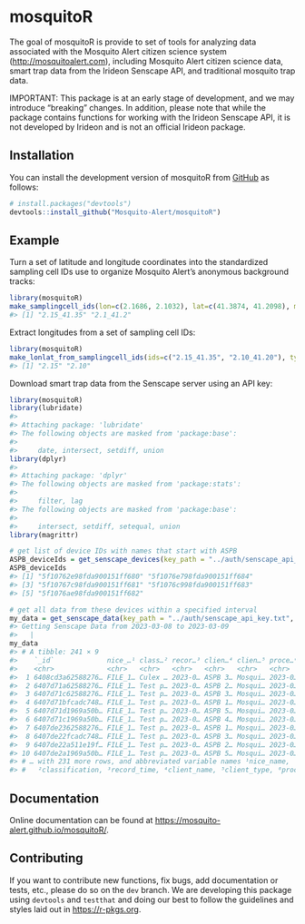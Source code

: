 
<!-- README.md is generated from README.Rmd. Please edit that file -->

# mosquitoR

<!-- badges: start -->
<!-- badges: end -->

The goal of mosquitoR is provide to set of tools for analyzing data
associated with the Mosquito Alert citizen science system
(<http://mosquitoalert.com>), including Mosquito Alert citizen science
data, smart trap data from the Irideon Senscape API, and traditional
mosquito trap data.

IMPORTANT: This package is at an early stage of development, and we may
introduce “breaking” changes. In addition, please note that while the
package contains functions for working with the Irideon Senscape API, it
is not developed by Irideon and is not an official Irideon package.

## Installation

You can install the development version of mosquitoR from
[GitHub](https://github.com/) as follows:

``` r
# install.packages("devtools")
devtools::install_github("Mosquito-Alert/mosquitoR")
```

## Example

Turn a set of latitude and longitude coordinates into the standardized
sampling cell IDs use to organize Mosquito Alert’s anonymous background
tracks:

``` r
library(mosquitoR)
make_samplingcell_ids(lon=c(2.1686, 2.1032), lat=c(41.3874, 41.2098), mask=0.05)
#> [1] "2.15_41.35" "2.1_41.2"
```

Extract longitudes from a set of sampling cell IDs:

``` r
library(mosquitoR)
make_lonlat_from_samplingcell_ids(ids=c("2.15_41.35", "2.10_41.20"), type="lon")
#> [1] "2.15" "2.10"
```

Download smart trap data from the Senscape server using an API key:

``` r
library(mosquitoR)
library(lubridate)
#> 
#> Attaching package: 'lubridate'
#> The following objects are masked from 'package:base':
#> 
#>     date, intersect, setdiff, union
library(dplyr)
#> 
#> Attaching package: 'dplyr'
#> The following objects are masked from 'package:stats':
#> 
#>     filter, lag
#> The following objects are masked from 'package:base':
#> 
#>     intersect, setdiff, setequal, union
library(magrittr)

# get list of device IDs with names that start with ASPB
ASPB_deviceIds = get_senscape_devices(key_path = "../auth/senscape_api_key.txt") %>% filter(startsWith(name, "ASPB")) %>% pull(`_id`)
ASPB_deviceIds
#> [1] "5f10762e98fda900151ff680" "5f1076e798fda900151ff684"
#> [3] "5f10767c98fda900151ff681" "5f1076c998fda900151ff683"
#> [5] "5f1076ae98fda900151ff682"

# get all data from these devices within a specified interval
my_data = get_senscape_data(key_path = "../auth/senscape_api_key.txt", start_datetime = as_datetime("2023-03-08"), end_datetime = as_datetime("2023-03-09"), deviceIds = ASPB_deviceIds)
#> Getting Senscape Data from 2023-03-08 to 2023-03-09
#>   |                                                                              |                                                                      |   0%  |                                                                              |======================================================================| 100%
my_data
#> # A tibble: 241 × 9
#>    `_id`             nice_…¹ class…² recor…³ clien…⁴ clien…⁵ proce…⁶   lat   lng
#>    <chr>             <chr>   <chr>   <chr>   <chr>   <chr>   <chr>   <dbl> <dbl>
#>  1 6408cd3a62588276… FILE_1… Culex … 2023-0… ASPB 3… Mosqui… 2023-0…  41.4  2.12
#>  2 6407d71a62588276… FILE_1… Test p… 2023-0… ASPB 2… Mosqui… 2023-0…  41.4  2.15
#>  3 6407d71c62588276… FILE_1… Test p… 2023-0… ASPB 3… Mosqui… 2023-0…  41.4  2.12
#>  4 6407d71bfcadc748… FILE_1… Test p… 2023-0… ASPB 1… Mosqui… 2023-0…  41.4  2.19
#>  5 6407d71d1969a50b… FILE_1… Test p… 2023-0… ASPB 5… Mosqui… 2023-0…  41.4  2.19
#>  6 6407d71c1969a50b… FILE_1… Test p… 2023-0… ASPB 4… Mosqui… 2023-0…  41.4  2.15
#>  7 6407de2362588276… FILE_1… Test p… 2023-0… ASPB 1… Mosqui… 2023-0…  41.4  2.19
#>  8 6407de22fcadc748… FILE_1… Test p… 2023-0… ASPB 3… Mosqui… 2023-0…  41.4  2.12
#>  9 6407de22a511e19f… FILE_1… Test p… 2023-0… ASPB 2… Mosqui… 2023-0…  41.4  2.15
#> 10 6407de2a1969a50b… FILE_1… Test p… 2023-0… ASPB 5… Mosqui… 2023-0…  41.4  2.19
#> # … with 231 more rows, and abbreviated variable names ¹​nice_name,
#> #   ²​classification, ³​record_time, ⁴​client_name, ⁵​client_type, ⁶​processed
```

## Documentation

Online documentation can be found at
<https://mosquito-alert.github.io/mosquitoR/>.

## Contributing

If you want to contribute new functions, fix bugs, add documentation or
tests, etc., please do so on the `dev` branch. We are developing this
package using `devtools` and `testthat` and doing our best to follow the
guidelines and styles laid out in <https://r-pkgs.org>.

<!-- What is special about using `README.Rmd` instead of just `README.md`? You can include R chunks like so: -->
<!-- ```{r cars} -->
<!-- summary(cars) -->
<!-- ``` -->
<!-- You'll still need to render `README.Rmd` regularly, to keep `README.md` up-to-date. `devtools::build_readme()` is handy for this. You could also use GitHub Actions to re-render `README.Rmd` every time you push. An example workflow can be found here: <https://github.com/r-lib/actions/tree/v1/examples>. -->
<!-- You can also embed plots, for example: -->
<!-- ```{r pressure, echo = FALSE} -->
<!-- plot(pressure) -->
<!-- ``` -->
<!-- In that case, don't forget to commit and push the resulting figure files, so they display on GitHub and CRAN. -->
